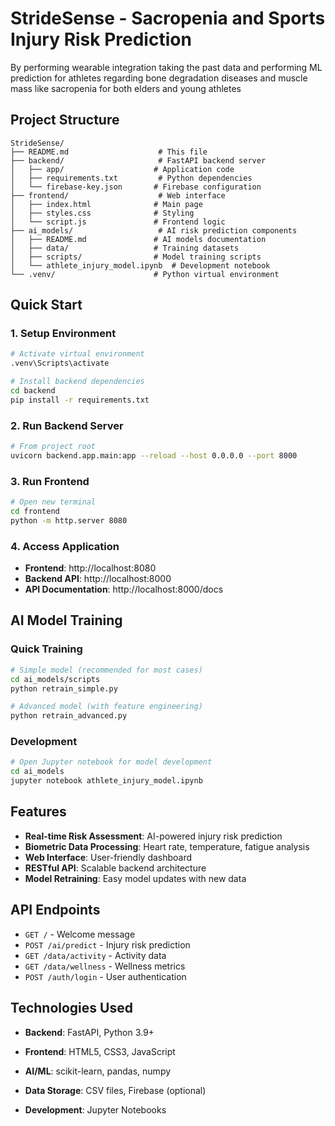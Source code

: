 

# StrideSense - Sacropenia and Sports Injury Risk Prediction


By performing wearable integration taking the past data and performing ML prediction for athletes regarding 
bone degradation diseases and muscle mass like sacropenia for both elders and young athletes

## Project Structure

```
StrideSense/
├── README.md                    # This file
├── backend/                     # FastAPI backend server
│   ├── app/                    # Application code
│   ├── requirements.txt         # Python dependencies
│   └── firebase-key.json       # Firebase configuration
├── frontend/                    # Web interface
│   ├── index.html              # Main page
│   ├── styles.css              # Styling
│   └── script.js               # Frontend logic
├── ai_models/                   # AI risk prediction components
│   ├── README.md               # AI models documentation
│   ├── data/                   # Training datasets
│   ├── scripts/                # Model training scripts
│   └── athlete_injury_model.ipynb  # Development notebook
└── .venv/                      # Python virtual environment
```

## Quick Start

### 1. Setup Environment
```bash
# Activate virtual environment
.venv\Scripts\activate

# Install backend dependencies
cd backend
pip install -r requirements.txt
```

### 2. Run Backend Server
```bash
# From project root
uvicorn backend.app.main:app --reload --host 0.0.0.0 --port 8000
```

### 3. Run Frontend
```bash
# Open new terminal
cd frontend
python -m http.server 8080
```

### 4. Access Application
- **Frontend**: http://localhost:8080
- **Backend API**: http://localhost:8000
- **API Documentation**: http://localhost:8000/docs

## AI Model Training

### Quick Training
```bash
# Simple model (recommended for most cases)
cd ai_models/scripts
python retrain_simple.py

# Advanced model (with feature engineering)
python retrain_advanced.py
```

### Development
```bash
# Open Jupyter notebook for model development
cd ai_models
jupyter notebook athlete_injury_model.ipynb
```

## Features

- **Real-time Risk Assessment**: AI-powered injury risk prediction
- **Biometric Data Processing**: Heart rate, temperature, fatigue analysis
- **Web Interface**: User-friendly dashboard
- **RESTful API**: Scalable backend architecture
- **Model Retraining**: Easy model updates with new data

## API Endpoints

- `GET /` - Welcome message
- `POST /ai/predict` - Injury risk prediction
- `GET /data/activity` - Activity data
- `GET /data/wellness` - Wellness metrics
- `POST /auth/login` - User authentication

## Technologies Used

- **Backend**: FastAPI, Python 3.9+
- **Frontend**: HTML5, CSS3, JavaScript
- **AI/ML**: scikit-learn, pandas, numpy
- **Data Storage**: CSV files, Firebase (optional)

- **Development**: Jupyter Notebooks
